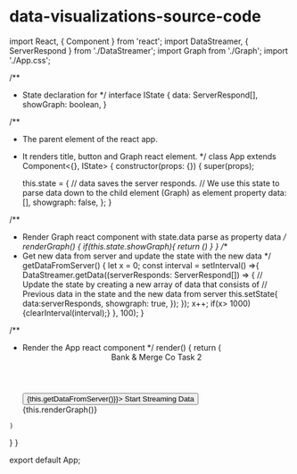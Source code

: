 # data-visualizations-source-code
import React, { Component } from 'react';
import DataStreamer, { ServerRespond } from './DataStreamer';
import Graph from './Graph';
import './App.css';

/**
 * State declaration for <App />
 */
interface IState {
  data: ServerRespond[],
showGraph: boolean,
}

/**
 * The parent element of the react app.
 * It renders title, button and Graph react element.
 */
class App extends Component<{}, IState> {
  constructor(props: {}) {
    super(props);

    this.state = {
      // data saves the server responds.
      // We use this state to parse data down to the child element (Graph) as element property
      data: [],
   showgraph: false,
    };
  }

  /**
   * Render Graph react component with state.data parse as property data
   */
  renderGraph() {
  if(this.state.showGraph){
    return (<Graph data={this.state.data}/>)
  }
}
  /**
   * Get new data from server and update the state with the new data
   */
  getDataFromServer() {
  let x = 0;
  const interval = setInterval() =>{
    DataStreamer.getData((serverResponds: ServerRespond[]) => {
      // Update the state by creating a new array of data that consists of
      // Previous data in the state and the new data from server
      this.setState{ data:serverResponds,
      showgraph: true,
    });
    });
    x++;
if(x> 1000)
  {clearInterval(interval);}
  }, 100);
  }

  /**
   * Render the App react component
   */
  render() {
    return (
      <div className="App">
        <header className="App-header">
          Bank & Merge Co Task 2
        </header>
        <div className="App-content">
          <button className="btn btn-primary Stream-button"
            // when button is click, our react app tries to request
            // new data from the server.
            // As part of your task, update the getDataFromServer() function
            // to keep requesting the data every 100ms until the app is closed
            // or the server does not return anymore data.
            onClick={() => {this.getDataFromServer()}}>
            Start Streaming Data
          </button>
          <div className="Graph">
            {this.renderGraph()}
          </div>
        </div>
      </div>
    )
  }
}

export default App;
